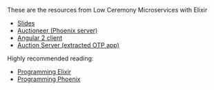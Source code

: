 These are the resources from Low Ceremony Microservices with Elixir

  * [Slides](slides.pdf)
  * [Auctioneer (Phoenix server)](https://github.com/gaslight/auctioneer)
  * [Angular 2 client](https://github.com/gaslight/auctioneer-client)
  * [Auction Server (extracted OTP app)](https://github.com/gaslight/auction_server)

Highly recommended reading:

  * [Programming Elixir](https://pragprog.com/book/elixir12/programming-elixir-1-2)
  * [Programming Phoenix](https://pragprog.com/book/phoenix/programming-phoenix#contents)
